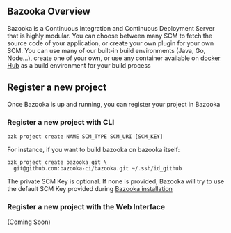 ## Bazooka Overview

Bazooka is a Continuous Integration and Continuous Deployment Server that is highly modular. You can choose between many SCM to fetch the source code of your application, or create your own plugin for your own SCM. You can use many of our built-in build environments (Java, Go, Node...), create one of your own, or use any container available on [docker Hub](https://hub.docker.com/) as a build environment for your build process

## Register a new project

Once Bazooka is up and running, you can register your project in Bazooka

### Register a new project with CLI
```
bzk project create NAME SCM_TYPE SCM_URI [SCM_KEY]
```

For instance, if you want to build bazooka on bazooka itself:
```
bzk project create bazooka git \
  git@github.com:bazooka-ci/bazooka.git ~/.ssh/id_github
```

The private SCM Key is optional. If none is provided, Bazooka will try to use the default SCM Key provided during [Bazooka installation](../home/installation)

### Register a new project with the Web Interface

(Coming Soon)
